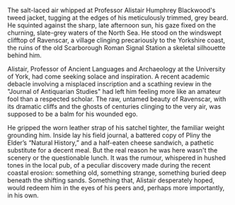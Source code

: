 The salt-laced air whipped at Professor Alistair Humphrey Blackwood's tweed jacket, tugging at the edges of his meticulously trimmed, grey beard. He squinted against the sharp, late afternoon sun, his gaze fixed on the churning, slate-grey waters of the North Sea. He stood on the windswept clifftop of Ravenscar, a village clinging precariously to the Yorkshire coast, the ruins of the old Scarborough Roman Signal Station a skeletal silhouette behind him.

Alistair, Professor of Ancient Languages and Archaeology at the University of York, had come seeking solace and inspiration. A recent academic debacle involving a misplaced inscription and a scathing review in the "Journal of Antiquarian Studies" had left him feeling more like an amateur fool than a respected scholar. The raw, untamed beauty of Ravenscar, with its dramatic cliffs and the ghosts of centuries clinging to the very air, was supposed to be a balm for his wounded ego.

He gripped the worn leather strap of his satchel tighter, the familiar weight grounding him. Inside lay his field journal, a battered copy of Pliny the Elder’s “Natural History,” and a half-eaten cheese sandwich, a pathetic substitute for a decent meal. But the real reason he was here wasn't the scenery or the questionable lunch. It was the rumour, whispered in hushed tones in the local pub, of a peculiar discovery made during the recent coastal erosion: something old, something strange, something buried deep beneath the shifting sands. Something that, Alistair desperately hoped, would redeem him in the eyes of his peers and, perhaps more importantly, in his own.
